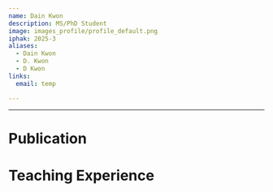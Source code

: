 ```yaml
---
name: Dain Kwon
description: MS/PhD Student
image: images_profile/profile_default.png
iphak: 2025-3
aliases:
  - Dain Kwon
  - D. Kwon
  - D Kwon
links:
  email: temp

---
```




---

# Publication




# Teaching Experience
